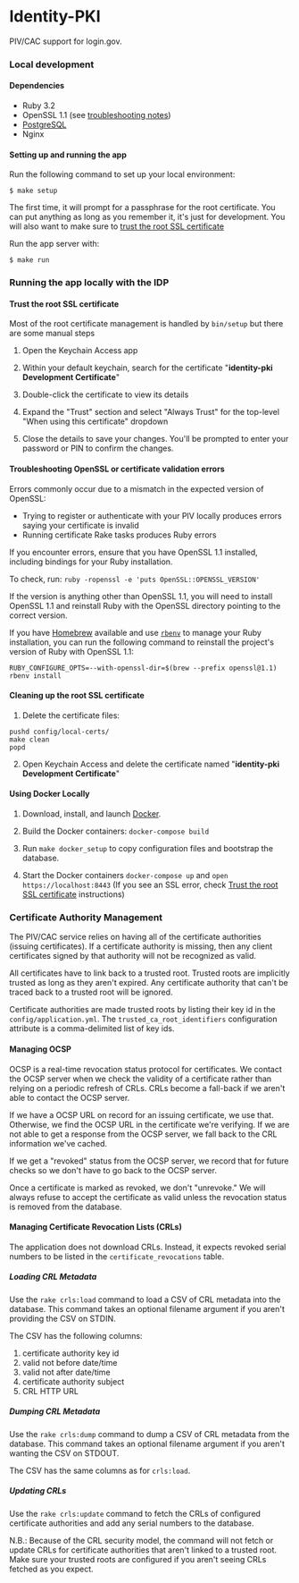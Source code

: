 Identity-PKI
============

PIV/CAC support for login.gov.

### Local development

#### Dependencies

- Ruby 3.2
- OpenSSL 1.1 (see [troubleshooting notes](#troubleshooting-openssl-or-certificate-validation-errors))
- [PostgreSQL](http://www.postgresql.org/download/)
- Nginx

#### Setting up and running the app

Run the following command to set up your local environment:

```
$ make setup
```

The first time, it will prompt for a passphrase for the root certificate. You can put anything as long as you remember it, it's just for development. You will also want to make sure to [trust the root SSL certificate](#trust-the-root-ssl-certificate)

Run the app server with:

```
$ make run
```

### Running the app locally with the IDP

#### Trust the root SSL certificate

Most of the root certificate management is handled by `bin/setup` but there are some manual steps

1. Open the Keychain Access app

2. Within your default keychain, search for the certificate "**identity-pki Development Certificate**"

3. Double-click the certificate to view its details

4. Expand the "Trust" section and select "Always Trust" for the top-level "When using this certificate" dropdown

5. Close the details to save your changes. You'll be prompted to enter your password or PIN to confirm the changes.

#### Troubleshooting OpenSSL or certificate validation errors

Errors commonly occur due to a mismatch in the expected version of OpenSSL:

- Trying to register or authenticate with your PIV locally produces errors saying your certificate is invalid
- Running certificate Rake tasks produces Ruby errors

If you encounter errors, ensure that you have OpenSSL 1.1 installed, including bindings for your Ruby installation.

To check, run: `ruby -ropenssl -e 'puts OpenSSL::OPENSSL_VERSION'`

If the version is anything other than OpenSSL 1.1, you will need to install OpenSSL 1.1 and reinstall Ruby with the OpenSSL directory pointing to the correct version.

If you have [Homebrew](https://brew.sh/) available and use [`rbenv`](https://github.com/rbenv/rbenv) to manage your Ruby installation, you can run the following command to reinstall the project's version of Ruby with OpenSSL 1.1:

```
RUBY_CONFIGURE_OPTS=--with-openssl-dir=$(brew --prefix openssl@1.1) rbenv install
```

#### Cleaning up the root SSL certificate

1. Delete the certificate files:

  ```
  pushd config/local-certs/
  make clean
  popd
  ```

2. Open Keychain Access and delete the certificate named "**identity-pki Development Certificate**"

#### Using Docker Locally

1. Download, install, and launch [Docker](https://www.docker.com/products/docker-desktop).

1. Build the Docker containers: `docker-compose build`

1. Run `make docker_setup` to copy configuration files and bootstrap the database.

1. Start the Docker containers `docker-compose up` and `open https://localhost:8443` (If you see an SSL error, check [Trust the root SSL certificate](#trust-the-root-ssl-certificate) instructions)


### Certificate Authority Management

The PIV/CAC service relies on having all of the certificate authorities (issuing
certificates). If a certificate authority is missing, then any client certificates
signed by that authority will not be recognized as valid.

All certificates have to link back to a trusted root. Trusted roots are implicitly
trusted as long as they aren't expired. Any certificate authority that can't be
traced back to a trusted root will be ignored.

Certificate authorities are made trusted roots by listing their key id in the
`config/application.yml`. The `trusted_ca_root_identifiers` configuration attribute
is a comma-delimited list of key ids.

#### Managing OCSP

OCSP is a real-time revocation status protocol for certificates. We contact the OCSP
server when we check the validity of a certificate rather than relying on a periodic
refresh of CRLs. CRLs become a fall-back if we aren't able to contact the OCSP server.

If we have a OCSP URL on record for an issuing certificate, we use that. Otherwise, we
find the OCSP URL in the certificate we're verifying. If we are not able to get a
response from the OCSP server, we fall back to the CRL information we've cached.

If we get a "revoked" status from the OCSP server, we record that for future checks so
we don't have to go back to the OCSP server.

Once a certificate is marked as revoked, we don't "unrevoke." We will always refuse to
accept the certificate as valid unless the revocation status is removed from the
database.

#### Managing Certificate Revocation Lists (CRLs)

The application does not download CRLs. Instead, it expects revoked serial numbers to
be listed in the `certificate_revocations` table.

##### Loading CRL Metadata

Use the `rake crls:load` command to load a CSV of CRL metadata into the database. This
command takes an optional filename argument if you aren't providing the CSV on STDIN.

The CSV has the following columns:
1. certificate authority key id
2. valid not before date/time
3. valid not after date/time
4. certificate authority subject
5. CRL HTTP URL

##### Dumping CRL Metadata

Use the `rake crls:dump` command to dump a CSV of CRL metadata from the database. This
command takes an optional filename argument if you aren't wanting the CSV on STDOUT.

The CSV has the same columns as for `crls:load`.

##### Updating CRLs

Use the `rake crls:update` command to fetch the CRLs of configured certificate authorities
and add any serial numbers to the database.

N.B.: Because of the CRL security model, the command will not fetch or update CRLs for
certificate authorities that aren't linked to a trusted root. Make sure your trusted roots
are configured if you aren't seeing CRLs fetched as you expect.

